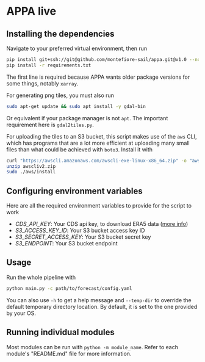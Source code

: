 # APPA live

## Installing the dependencies

Navigate to your preferred virtual environment, then run

```bash
pip install git+ssh://git@github.com/montefiore-sail/appa.git@v1.0 --no-deps
pip install -r requirements.txt
```

The first line is required because APPA wants older package versions for some things, notably `xarray`.

For generating png tiles, you must also run

```bash
sudo apt-get update && sudo apt install -y gdal-bin
```

Or equivalent if your package manager is not `apt`. The important requirement here is `gdal2tiles.py`.

For uploading the tiles to an S3 bucket, this script makes use of the `aws` CLI, which has programs that are a lot more efficient at uploading many small files than what could be achieved with `boto3`. Install it with

```bash
curl "https://awscli.amazonaws.com/awscli-exe-linux-x86_64.zip" -o "awscliv2.zip"
unzip awscliv2.zip
sudo ./aws/install
```

## Configuring environment variables
Here are all the required environment variables to provide for the script to work

- _CDS_API_KEY_: Your CDS api key, to download ERA5 data ([more info](https://cds.climate.copernicus.eu/how-to-api))
- _S3_ACCESS_KEY_ID_: Your S3 bucket access key ID
- _S3_SECRET_ACCESS_KEY_: Your S3 bucket secret key
- _S3_ENDPOINT_: Your S3 bucket endpoint

## Usage

Run the whole pipeline with

```bash
python main.py -c path/to/forecast/config.yaml
```

You can also use `-h` to get a help message and `--temp-dir` to override the default temporary directory location. By default, it is set to the one provided by your OS.

## Running individual modules

Most modules can be run with `python -m module_name`. Refer to each module's "README.md" file for more information.